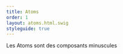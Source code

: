 ```yaml
---
title: Atoms
order: 1
layout: atoms.html.swig
styleguide: true
---
```

Les Atoms sont des composants minuscules
